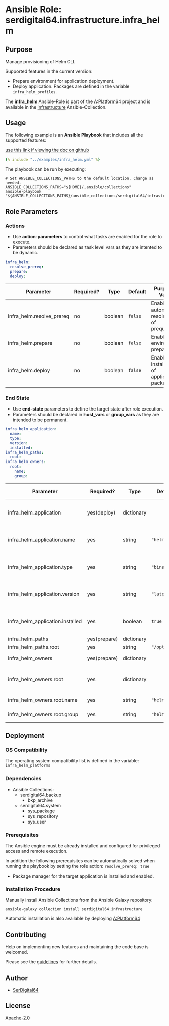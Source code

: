 # Ansible Role: serdigital64.infrastructure.infra_helm

## Purpose

Manage provisioning of Helm CLI.

Supported features in the current version:

- Prepare environment for application deployment.
- Deploy application. Packages are defined in the variable `infra_helm_profiles`.

The **infra_helm** Ansible-Role is part of the [A:Platform64](https://github.com/aplatform64/aplatform64) project and is available in the [infrastructure](https://aplatform64.readthedocs.io/en/latest/collections/infrastructure) Ansible-Collection.

## Usage

The following example is an **Ansible Playbook** that includes all the supported features:

[use this link if viewing the doc on github](https://github.com/aplatform64/infrastructure/blob/main/playbooks/infra_helm.yml)

```yaml
{% include "../examples/infra_helm.yml" %}
```

The playbook can be run by executing:

```shell
# Set ANSIBLE_COLLECTIONS_PATHS to the default location. Change as needed.
ANSIBLE_COLLECTIONS_PATHS="${HOME}/.ansible/collections"
ansible-playbook "${ANSIBLE_COLLECTIONS_PATHS}/ansible_collections/serdigital64/infrastructure/playbooks/infra_helm.yml"
```

## Role Parameters

### Actions

- Use **action-parameters** to control what tasks are enabled for the role to execute.
- Parameters should be declared as task level vars as they are intented to be dynamic.

```yaml
infra_helm:
  resolve_prereq:
  prepare:
  deploy:
```

| Parameter                 | Required? | Type    | Default | Purpose / Value                             |
| ------------------------- | --------- | ------- | ------- | ------------------------------------------- |
| infra_helm.resolve_prereq | no        | boolean | `false` | Enable automatic resolution of prequisites  |
| infra_helm.prepare        | no        | boolean | `false` | Enable environment preparation              |
| infra_helm.deploy         | no        | boolean | `false` | Enable installation of application packages |

### End State

- Use **end-state** parameters to define the target state after role execution.
- Parameters should be declared in **host_vars** or **group_vars** as they are intended to be permanent.

```yaml
infra_helm_application:
  name:
  type:
  version:
  installed:
infra_helm_paths:
  root:
infra_helm_owners:
  root:
    name:
    group:
```

| Parameter                        | Required?    | Type       | Default       | Purpose / Value                    |
| -------------------------------- | ------------ | ---------- | ------------- | ---------------------------------- |
| infra_helm_application           | yes(deploy)  | dictionary |               | Set application package end state  |
| infra_helm_application.name      | yes          | string     | `"helm"`      | Select application package name    |
| infra_helm_application.type      | yes          | string     | `"binary"`    | Select application package type    |
| infra_helm_application.version   | yes          | string     | `"latest"`    | Select application package version |
| infra_helm_application.installed | yes          | boolean    | `true`        | Set application package end state  |
| infra_helm_paths                 | yes(prepare) | dictionary |               | Set paths                          |
| infra_helm_paths.root            | yes          | string     | `"/opt/helm"` |                                    |
| infra_helm_owners                | yes(prepare) | dictionary |               | Define users                       |
| infra_helm_owners.root           | yes          | dictionary |               | Define directory structure owner   |
| infra_helm_owners.root.name      | yes          | string     | `"helm"`      | Set login name                     |
| infra_helm_owners.root.group     | yes          | string     | `"helm"`      | Set group name                     |

## Deployment

### OS Compatibility

The operating system compatibility list is defined in the variable: `infra_helm_platforms`

### Dependencies

- Ansible Collections:
  - serdigital64.backup
    - bkp_archive
  - serdigital64.system
    - sys_package
    - sys_repository
    - sys_user

### Prerequisites

The Ansible engine must be already installed and configured for privileged access and remote execution.

In addition the following prerequisites can be automatically solved when running the playbook by setting the role action: `resolve_prereq: true`

- Package manager for the target application is installed and enabled.

### Installation Procedure

Manually install Ansible Collections from the Ansible Galaxy repository:

```shell
ansible-galaxy collection install serdigital64.infrastructure
```

Automatic installation is also available by deploying [A:Platform64](https://aplatform64.readthedocs.io/en/latest/#deployment)

## Contributing

Help on implementing new features and maintaining the code base is welcomed.

Please see the [guidelines](https://aplatform64.readthedocs.io/en/latest/CONTRIBUTING) for further details.

## Author

- [SerDigital64](https://serdigital64.github.io/)

## License

[Apache-2.0](https://www.apache.org/licenses/LICENSE-2.0.txt)
